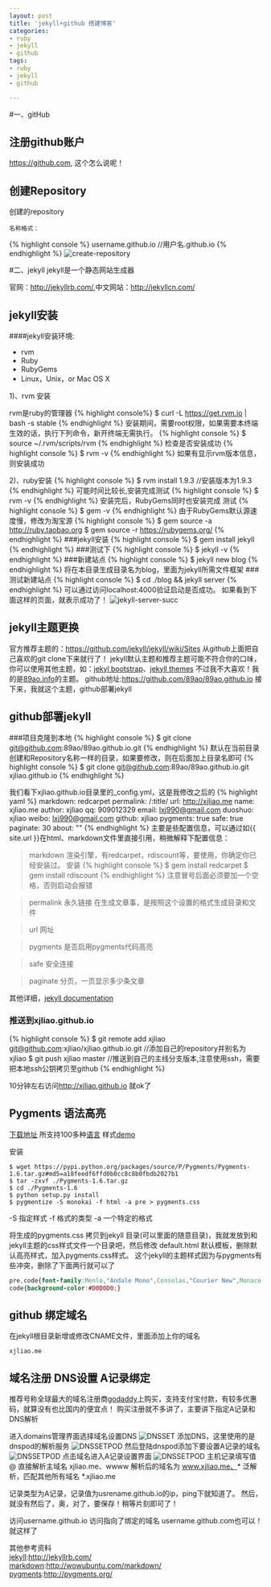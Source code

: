 ```yaml
---
layout: post
title: 'jekyll+github 搭建博客'
categories:
- ruby
- jekyll
- github
tags:
- ruby
- jekyll
- github

---
```


#一、gitHub
## 注册github账户
<https://github.com>, 这个怎么说呢！
## 创建Repository
创建的repository
```
名称格式：
```
{% highlight console %}
username.github.io  //用户名.github.io
{% endhighlight %}
![create-repository](/img/jekyll-github/create-repository.jpg)

#二、jekyll
jekyll是一个静态网站生成器

官网：<http://jekyllrb.com/>,中文网站：<http://jekyllcn.com/>

## jekyll安装
####jekyll安装环境:
- rvm
- Ruby
- RubyGems
- Linux，Unix，or Mac OS X

1)、rvm 安装

rvm是ruby的管理器
{% highlight console%}
$ curl -L https://get.rvm.io | bash -s stable
{% endhighlight %}
安装期间，需要root权限，如果需要本终端生效的话，执行下列命令，新开终端无需执行。
{% highlight console %}
$ source ~/.rvm/scripts/rvm
{% endhighlight %}
检查是否安装成功
{% highlight console %}
$ rvm -v
{% endhighlight %}
如果有显示rvm版本信息，则安装成功

2)、ruby安装
{% highlight console %}
$ rvm install 1.9.3 //安装版本为1.9.3
{% endhighlight %}
可能时间比较长,安装完成测试
{% highlight console %}
$ rvm -v
{% endhighlight %}
安装完后，RubyGems同时也安装完成
测试
{% highlight console %}
$ gem -v
{% endhighlight %}
由于RubyGems默认源速度慢，修改为淘宝源
{% highlight console %}
$ gem source -a http://ruby.taobao.org
$ gem source -r https://rubygems.org/
{% endhighlight %}
###jekyll安装
{% highlight console %}
$ gem install jekyll
{% endhighlight %}
###测试下
{% highlight console %}
$ jekyll -v
{% endhighlight %}
###新建站点
{% highlight console %}
$ jekyll new blog
{% endhighlight %}
将在本目录生成目录名为blog，里面为jekyll所需文件框架
###测试新建站点
{% highlight console %}
$ cd ./blog && jekyll server
{% endhighlight %}
可以通过访问localhost:4000验证启动是否成功。
如果看到下面这样的页面，就表示成功了！
![jekyll-server-succ](/img/jekyll-github/jekyll-server-succ.png)

## jekyll主题更换
官方推荐主题的：<https://github.com/jekyll/jekyll/wiki/Sites>
从github上面把自己喜欢的git clone下来就行了！
jekyll默认主题和推荐主题可能不符合你的口味，你可以使用其他主题，如：[jekyl bootstrap](http://jekyllbootstrap.com/)、[jekyll themes](http://jekyllthemes.org/)
不过我不大喜欢！我的是[89ao.info](http://89ao.info/)的主题。
github地址:<https://github.com/89ao/89ao.github.io>
接下来，我就这个主题，github部署jekyll

## github部署jekyll
###项目克隆到本地
{% highlight console %}
$ git clone git@github.com:89ao/89ao.github.io.git
{% endhighlight %}
默认在当前目录创建和Repository名称一样的目录，如果要修改，则在后面加上目录名即可
{% highlight console %}
$ git clone git@github.com:89ao/89ao.github.io.git xjliao.github.io
{% endhighlight %}

我们看下xjliao.github.io目录里的_config.yml，这是我修改之后的
{% highlight yaml %}
markdown: redcarpet
permalink: /:title/
url: http://xjliao.me 
name: xjliao.me 
author: xjliao
qq: 909012329 
email: lxj990@gmail.com 
duoshuo: xjliao 
weibo: lxj990@gmail.com 
github: xjliao
pygments: true
safe: true
paginate: 30
about: ""
{% endhighlight %}
主要是些配置信息，可以通过如{{ site.url }}在html、markdown文件里直接引用，稍微解释下配置信息：
>markdown 渲染引擎，有redcarpet，rdiscount等，要使用，你确定你已经安装过。
安装
{% highlight console %}
$ gem install redcarpet
$ gem install rdiscount
{% endhighlight %}
注意冒号后面必须要加一个空格，否则启动会报错

>permalink 永久链接 在生成文章事，是按照这个设置的格式生成目录和文件

>url 网址

>pygments 是否启用pygments代码高亮

>safe 安全连接

>paginate 分页，一页显示多少条文章

其他详细，[jekyll documentation](http://jekyllcn.com/docs/home/)

### 推送到xjliao.github.io
{% highlight console %}
$ git remote add xjliao git@github.com:xjliao/xjliao.github.io.git //添加自己的repository并别名为xjliao
$ git push xjliao master //推送到自己的主线分支版本,注意使用ssh，需要把本地ssh公钥拷贝至github
{% endhighlight %}

10分钟左右访问<http://xjliao.github.io> 就ok了

## Pygments 语法高亮
[下载地址](https://pypi.python.org/pypi/Pygments 'download') 所支持100多种[语言](http://pygments.org/languages/) 样式[demo](http://pygments.org/demo/)

安装

```console
$ wget https://pypi.python.org/packages/source/P/Pygments/Pygments-1.6.tar.gz#md5=a18feedf6ffd0b0cc8c8b0fbdb2027b1
$ tar -zxvf ./Pygments-1.6.tar.gz
$ cd ./Pygments-1.6
$ python setup.py install
$ pygmentize -S monokai -f html -a pre > pygments.css
```
-S 指定样式 -f 格式的类型 -a 一个特定的格式

将生成的pygments.css 拷贝到jekyll 目录(可以里面的随意目录)，我就发放到和jekyll主题的css样式文件一个目录吧，然后修改 default.html 默认模板，删除默认高亮样式，加入pygments.css样式。
这个jekyll的主题样式因为与pygments有些冲突，删除了下面两行就可以了

```css
pre,code{font-family:Menlo,"Andale Mono",Consolas,"Courier New",Monaco,monospace;font-size:13px;}
code{background-color:#D0D0D0;}
```

## github 绑定域名
在jekyll根目录新增或修改CNAME文件，里面添加上你的域名

```text
xjliao.me
```

## 域名注册 DNS设置 A记录绑定
推荐号称全球最大的域名注册商[godaddy](http://www.godaddy.com/)上购买，支持支付宝付款，有较多优惠码，就算没有也比国内的便宜点！
购买注册就不多讲了，主要讲下指定A记录和DNS解析

进入domains管理界面选择域名设置DNS
![DNSSET](/img/jekyll-github/godaddy-set-dns.png)
添加DNS，这里使用的是dnspod的解析服务
![DNSSETPOD](/img/jekyll-github/godaddy-set-dns-dnspod.png)
然后登陆dnspod添加下要设置A记录的域名
![DNSSETPOD](/img/jekyll-github/dns-pod-add-domain.png)
点击域名进入A记录设置界面
![DNSSETPOD](/img/jekyll-github/dns-pod-add-a-record.png)
主机记录填写值  
@ 直接解析主域名 xjliao.me、wwww 解析后的域名为 www.xjliao.me、* 泛解析，匹配其他所有域名 *.xjliao.me

记录类型为A记录，记录值为usrename.github.io的ip，ping下就知道了。
然后，就没有然后了，奥，对了，要保存！稍等片刻即可了！  

访问username.github.io 访问指向了绑定的域名 username.github.com也可以！就这样了

其他参考资料  
[jekyll](http://jekyllrb.com/):<http://jekyllrb.com/>  
[markdown](http://wowubuntu.com/markdown/):<http://wowubuntu.com/markdown/>  
[pygments](http://pygments.org/):<http://pygments.org/>